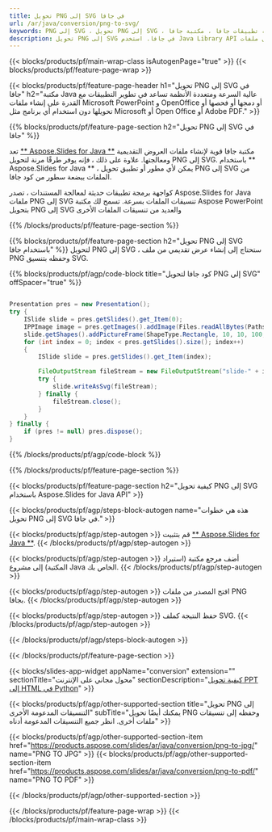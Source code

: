 ```yaml
---
title: تحويل PNG إلى SVG في جافا
url: /ar/java/conversion/png-to-svg/
keywords: PNG إلى SVG ، تحويل PNG إلى SVG ، واجهة برمجة تطبيقات جافا ، مكتبة جافا ، PNG ، SVG
description: تحويل PNG إلى SVG في جافا. استخدم Java Library API لتحويل ملفات PNG إلى SVG s
---
```


{{< blocks/products/pf/main-wrap-class isAutogenPage="true" >}}
{{< blocks/products/pf/feature-page-wrap >}}

{{< blocks/products/pf/feature-page-header h1="تحويل PNG إلى SVG في جافا" h2="مكتبة Java عالية السرعة ومتعددة الأنظمة تساعد في تطوير التطبيقات مع القدرة على إنشاء ملفات Microsoft PowerPoint و OpenOffice أو دمجها أو فحصها أو تحويلها دون استخدام أي برنامج مثل Microsoft أو Open Office أو Adobe PDF." >}}

{{% blocks/products/pf/feature-page-section h2="تحويل PNG إلى SVG في جافا" %}}

تعد [** Aspose.Slides for Java **](https://products.aspose.com/slides/ar/java/) مكتبة جافا قوية لإنشاء ملفات العروض التقديمية ومعالجتها. علاوة على ذلك ، فإنه يوفر طرقًا مرنة لتحويل PNG إلى SVG. باستخدام ** Aspose.Slides for Java ** ، يمكن لأي مطور أو تطبيق تحويل PNG إلى SVG من الملفات ببضعة سطور من كود جافا.

كواجهة برمجة تطبيقات حديثة لمعالجة المستندات ، تصدر Aspose.Slides for Java ملفات PNG إلى SVG تنسيقات الملفات بسرعة. تسمح لك مكتبة Aspose PowerPoint بتحويل PNG إلى SVG والعديد من تنسيقات الملفات الأخرى

{{% /blocks/products/pf/feature-page-section %}}

{{% blocks/products/pf/feature-page-section  h2="تحويل PNG إلى SVG باستخدام جافا" %}}
لتحويل PNG إلى SVG ، ستحتاج إلى إنشاء عرض تقديمي من ملف PNG وحفظه بتنسيق SVG.

{{% blocks/products/pf/agp/code-block title="كود جافا لتحويل PNG إلى SVG" offSpacer="true" %}}

```java

Presentation pres = new Presentation();
try {
    ISlide slide = pres.getSlides().get_Item(0);
	IPPImage image = pres.getImages().addImage(Files.readAllBytes(Paths.get("image.png")));
	slide.getShapes().addPictureFrame(ShapeType.Rectangle, 10, 10, 100, 100, image);
    for (int index = 0; index < pres.getSlides().size(); index++)
    {
        ISlide slide = pres.getSlides().get_Item(index);

        FileOutputStream fileStream = new FileOutputStream("slide-" + index + ".svg");
        try {
            slide.writeAsSvg(fileStream);
        } finally {
            fileStream.close();
        }
    }
} finally {
    if (pres != null) pres.dispose();
}
```


{{% /blocks/products/pf/agp/code-block %}}

{{% /blocks/products/pf/feature-page-section %}}

{{< blocks/products/pf/feature-page-section  h2="كيفية تحويل PNG إلى SVG باستخدام Aspose.Slides for Java API" >}}

{{< blocks/products/pf/agp/steps-block-autogen name="هذه هي خطوات تحويل PNG إلى SVG في جافا." >}}

{{< blocks/products/pf/agp/step-autogen >}}
قم بتثبيت [** Aspose.Slides for Java **](https://products.aspose.com/slides/ar/java/).
{{< /blocks/products/pf/agp/step-autogen >}}

{{< blocks/products/pf/agp/step-autogen >}}
أضف مرجع مكتبة (استيراد المكتبة) إلى مشروع Java الخاص بك.
{{< /blocks/products/pf/agp/step-autogen >}}

{{< blocks/products/pf/agp/step-autogen >}}
افتح المصدر من ملفات PNG بجافا.
{{< /blocks/products/pf/agp/step-autogen >}}

{{< blocks/products/pf/agp/step-autogen >}}
حفظ النتيجة كملف SVG.
{{< /blocks/products/pf/agp/step-autogen >}}

{{< /blocks/products/pf/agp/steps-block-autogen >}}

{{< /blocks/products/pf/feature-page-section >}}

{{< blocks/slides-app-widget  appName="conversion" extension="" sectionTitle="محول مجاني على الإنترنت" sectionDescription="[كيفية تحويل PPT إلى HTML في Python](https://products.aspose.com/slides/ar/python-net/conversion/ppt-to-html/)" >}}

{{< blocks/products/pf/agp/other-supported-section title="تحويل PNG إلى التنسيقات المدعومة الأخرى" subTitle="يمكنك أيضًا تحويل PNG وحفظه إلى تنسيقات ملفات أخرى. انظر جميع التنسيقات المدعومة أدناه" >}}

{{< blocks/products/pf/agp/other-supported-section-item href="https://products.aspose.com/slides/ar/java/conversion/png-to-jpg/" name="PNG TO JPG" >}}
{{< blocks/products/pf/agp/other-supported-section-item href="https://products.aspose.com/slides/ar/java/conversion/png-to-pdf/" name="PNG TO PDF" >}}


{{< /blocks/products/pf/agp/other-supported-section >}}

{{< /blocks/products/pf/feature-page-wrap >}}
{{< /blocks/products/pf/main-wrap-class >}}